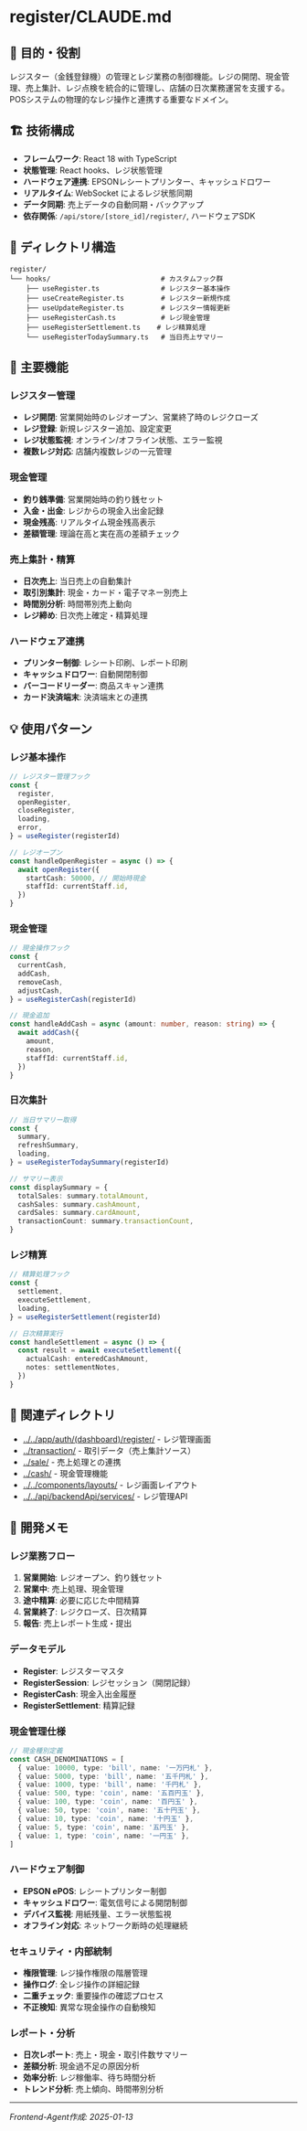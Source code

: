 # register/CLAUDE.md

## 🎯 目的・役割

レジスター（金銭登録機）の管理とレジ業務の制御機能。レジの開閉、現金管理、売上集計、レジ点検を統合的に管理し、店舗の日次業務運営を支援する。POSシステムの物理的なレジ操作と連携する重要なドメイン。

## 🏗️ 技術構成

- **フレームワーク**: React 18 with TypeScript
- **状態管理**: React hooks、レジ状態管理
- **ハードウェア連携**: EPSONレシートプリンター、キャッシュドロワー
- **リアルタイム**: WebSocket によるレジ状態同期
- **データ同期**: 売上データの自動同期・バックアップ
- **依存関係**: `/api/store/[store_id]/register/`, ハードウェアSDK

## 📁 ディレクトリ構造

```
register/
└── hooks/                           # カスタムフック群
    ├── useRegister.ts               # レジスター基本操作
    ├── useCreateRegister.ts         # レジスター新規作成
    ├── useUpdateRegister.ts         # レジスター情報更新
    ├── useRegisterCash.ts           # レジ現金管理
    ├── useRegisterSettlement.ts    # レジ精算処理
    └── useRegisterTodaySummary.ts   # 当日売上サマリー
```

## 🔧 主要機能

### レジスター管理
- **レジ開閉**: 営業開始時のレジオープン、営業終了時のレジクローズ
- **レジ登録**: 新規レジスター追加、設定変更
- **レジ状態監視**: オンライン/オフライン状態、エラー監視
- **複数レジ対応**: 店舗内複数レジの一元管理

### 現金管理
- **釣り銭準備**: 営業開始時の釣り銭セット
- **入金・出金**: レジからの現金入出金記録
- **現金残高**: リアルタイム現金残高表示
- **差額管理**: 理論在高と実在高の差額チェック

### 売上集計・精算
- **日次売上**: 当日売上の自動集計
- **取引別集計**: 現金・カード・電子マネー別売上
- **時間別分析**: 時間帯別売上動向
- **レジ締め**: 日次売上確定・精算処理

### ハードウェア連携
- **プリンター制御**: レシート印刷、レポート印刷
- **キャッシュドロワー**: 自動開閉制御
- **バーコードリーダー**: 商品スキャン連携
- **カード決済端末**: 決済端末との連携

## 💡 使用パターン

### レジ基本操作
```typescript
// レジスター管理フック
const {
  register,
  openRegister,
  closeRegister,
  loading,
  error,
} = useRegister(registerId)

// レジオープン
const handleOpenRegister = async () => {
  await openRegister({
    startCash: 50000, // 開始時現金
    staffId: currentStaff.id,
  })
}
```

### 現金管理
```typescript
// 現金操作フック
const {
  currentCash,
  addCash,
  removeCash,
  adjustCash,
} = useRegisterCash(registerId)

// 現金追加
const handleAddCash = async (amount: number, reason: string) => {
  await addCash({
    amount,
    reason,
    staffId: currentStaff.id,
  })
}
```

### 日次集計
```typescript
// 当日サマリー取得
const {
  summary,
  refreshSummary,
  loading,
} = useRegisterTodaySummary(registerId)

// サマリー表示
const displaySummary = {
  totalSales: summary.totalAmount,
  cashSales: summary.cashAmount,
  cardSales: summary.cardAmount,
  transactionCount: summary.transactionCount,
}
```

### レジ精算
```typescript
// 精算処理フック
const {
  settlement,
  executeSettlement,
  loading,
} = useRegisterSettlement(registerId)

// 日次精算実行
const handleSettlement = async () => {
  const result = await executeSettlement({
    actualCash: enteredCashAmount,
    notes: settlementNotes,
  })
}
```

## 🔗 関連ディレクトリ

- [../../app/auth/(dashboard)/register/](../../app/auth/(dashboard)/register/) - レジ管理画面
- [../transaction/](../transaction/) - 取引データ（売上集計ソース）
- [../sale/](../sale/) - 売上処理との連携
- [../cash/](../cash/) - 現金管理機能
- [../../components/layouts/](../../components/layouts/) - レジ画面レイアウト
- [../../api/backendApi/services/](../../api/backendApi/services/) - レジ管理API

## 📝 開発メモ

### レジ業務フロー
1. **営業開始**: レジオープン、釣り銭セット
2. **営業中**: 売上処理、現金管理
3. **途中精算**: 必要に応じた中間精算
4. **営業終了**: レジクローズ、日次精算
5. **報告**: 売上レポート生成・提出

### データモデル
- **Register**: レジスターマスタ
- **RegisterSession**: レジセッション（開閉記録）
- **RegisterCash**: 現金入出金履歴
- **RegisterSettlement**: 精算記録

### 現金管理仕様
```typescript
// 現金種別定義
const CASH_DENOMINATIONS = [
  { value: 10000, type: 'bill', name: '一万円札' },
  { value: 5000, type: 'bill', name: '五千円札' },
  { value: 1000, type: 'bill', name: '千円札' },
  { value: 500, type: 'coin', name: '五百円玉' },
  { value: 100, type: 'coin', name: '百円玉' },
  { value: 50, type: 'coin', name: '五十円玉' },
  { value: 10, type: 'coin', name: '十円玉' },
  { value: 5, type: 'coin', name: '五円玉' },
  { value: 1, type: 'coin', name: '一円玉' },
]
```

### ハードウェア制御
- **EPSON ePOS**: レシートプリンター制御
- **キャッシュドロワー**: 電気信号による開閉制御
- **デバイス監視**: 用紙残量、エラー状態監視
- **オフライン対応**: ネットワーク断時の処理継続

### セキュリティ・内部統制
- **権限管理**: レジ操作権限の階層管理
- **操作ログ**: 全レジ操作の詳細記録
- **二重チェック**: 重要操作の確認プロセス
- **不正検知**: 異常な現金操作の自動検知

### レポート・分析
- **日次レポート**: 売上・現金・取引件数サマリー
- **差額分析**: 現金過不足の原因分析
- **効率分析**: レジ稼働率、待ち時間分析
- **トレンド分析**: 売上傾向、時間帯別分析

---
*Frontend-Agent作成: 2025-01-13*